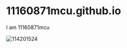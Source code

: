 # 11160871mcu.github.io
I am 11160871mcu


![114201524](https://user-images.githubusercontent.com/114201524/197105867-d0693e23-360d-4ee9-89bd-01fc81f5a0cb.png)
